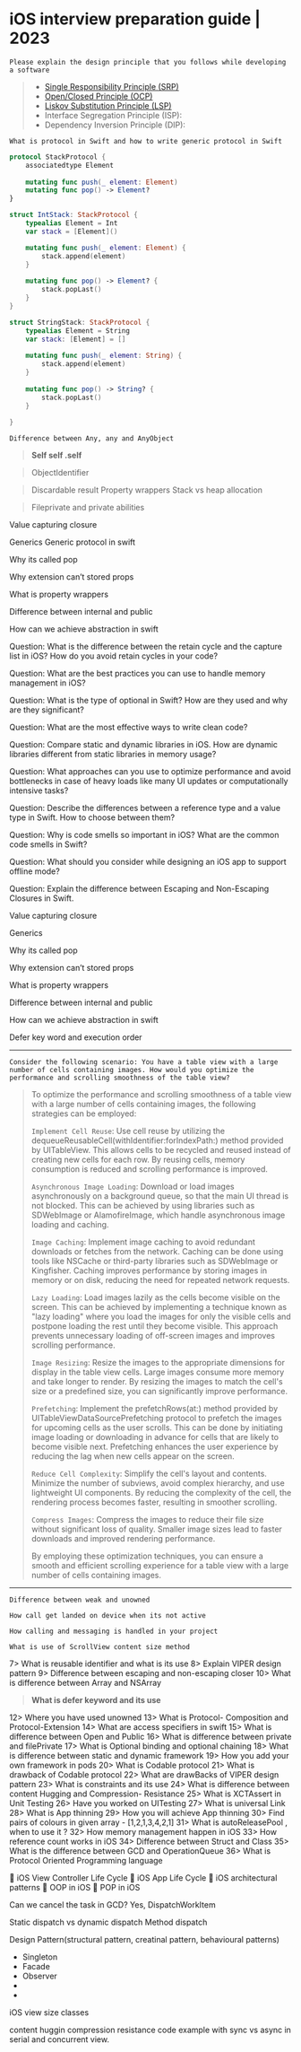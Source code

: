# iOS interview preparation guide | 2023

<!-- <details>
  <summary>Click to expand</summary>
</details> -->

```
Please explain the design principle that you follows while developing a software
```

>  - [Single Responsibility Principle (SRP)](https://github.com/bibin-jaimon/2023-ios-interview-prep/blob/development/solid-principles/srp.md)
>  - [Open/Closed Principle (OCP)](https://github.com/bibin-jaimon/2023-ios-interview-prep/blob/development/solid-principles/ocp.md)
>  - [Liskov Substitution Principle (LSP)](https://github.com/bibin-jaimon/2023-ios-interview-prep/blob/development/solid-principles/lsp.md)
>  - Interface Segregation Principle (ISP):
>  - Dependency Inversion Principle (DIP):

```
What is protocol in Swift and how to write generic protocol in Swift
```


```swift
protocol StackProtocol {
    associatedtype Element
    
    mutating func push(_ element: Element)
    mutating func pop() -> Element?
}

struct IntStack: StackProtocol {
    typealias Element = Int
    var stack = [Element]()

    mutating func push(_ element: Element) {
        stack.append(element)
    }
    
    mutating func pop() -> Element? {
        stack.popLast()
    }
}

struct StringStack: StackProtocol {
    typealias Element = String
    var stack: [Element] = []
    
    mutating func push(_ element: String) {
        stack.append(element)
    }
    
    mutating func pop() -> String? {
        stack.popLast()
    }
    
}
```


```
Difference between Any, any and AnyObject
```



> **Self self .self**

> ObjectIdentifier

> Discardable result
> Property wrappers
> Stack vs heap allocation

> Fileprivate and private abilities

Value capturing closure

Generics
Generic protocol in swift

Why its called pop

Why extension can’t stored props

What is property wrappers

Difference between internal and public

How can we achieve abstraction in swift

Question: What is the difference between the retain cycle and the capture list in iOS? How do you avoid retain cycles in your code?

Question: What are the best practices you can use to handle memory management in iOS?

Question: What is the type of optional in Swift? How are they used and why are they significant?

Question: What are the most effective ways to write clean code?

Question: Compare static and dynamic libraries in iOS. How are dynamic libraries different from static libraries in memory usage?

Question: What approaches can you use to optimize performance and avoid bottlenecks in case of heavy loads like many UI updates or computationally intensive tasks?

Question: Describe the differences between a reference type and a value type in Swift. How to choose between them?

Question: Why is code smells so important in iOS? What are the common code smells in Swift?

Question: What should you consider while designing an iOS app to support offline mode?

Question: Explain the difference between Escaping and Non-Escaping Closures in Swift.

Value capturing closure

Generics

Why its called pop

Why extension can’t stored props

What is property wrappers

Difference between internal and public

How can we achieve abstraction in swift

Defer key word and execution order

---

```text
Consider the following scenario: You have a table view with a large number of cells containing images. How would you optimize the performance and scrolling smoothness of the table view?
```

> To optimize the performance and scrolling smoothness of a table view with a large number of cells containing images, the following strategies can be employed:
>
> `Implement Cell Reuse`: Use cell reuse by utilizing the dequeueReusableCell(withIdentifier:forIndexPath:) method provided by UITableView. This allows cells to be recycled and reused instead of creating new cells for each row. By reusing cells, memory consumption is reduced and scrolling performance is improved.
>
> `Asynchronous Image Loading`: Download or load images asynchronously on a background queue, so that the main UI thread is not blocked. This can be achieved by using libraries such as SDWebImage or AlamofireImage, which handle asynchronous image loading and caching.
>
> `Image Caching`: Implement image caching to avoid redundant downloads or fetches from the network. Caching can be done using tools like NSCache or third-party libraries such as SDWebImage or Kingfisher. Caching improves performance by storing images in memory or on disk, reducing the need for repeated network requests.
>
> `Lazy Loading`: Load images lazily as the cells become visible on the screen. This can be achieved by implementing a technique known as "lazy loading" where you load the images for only the visible cells and postpone loading the rest until they become visible. This approach prevents unnecessary loading of off-screen images and improves scrolling performance.
>
> `Image Resizing`: Resize the images to the appropriate dimensions for display in the table view cells. Large images consume more memory and take longer to render. By resizing the images to match the cell's size or a predefined size, you can significantly improve performance.
>
> `Prefetching`: Implement the prefetchRows(at:) method provided by UITableViewDataSourcePrefetching protocol to prefetch the images for upcoming cells as the user scrolls. This can be done by initiating image loading or downloading in advance for cells that are likely to become visible next. Prefetching enhances the user experience by reducing the lag when new cells appear on the screen.
>
> `Reduce Cell Complexity`: Simplify the cell's layout and contents. Minimize the number of subviews, avoid complex hierarchy, and use lightweight UI components. By reducing the complexity of the cell, the rendering process becomes faster, resulting in smoother scrolling.
>
> `Compress Images`: Compress the images to reduce their file size without significant loss of quality. Smaller image sizes lead to faster downloads and improved rendering performance.
>
> By employing these optimization techniques, you can ensure a smooth and efficient scrolling experience for a table view with a large number of cells containing images.

---

```
Difference between weak and unowned
```

```
How call get landed on device when its not active
```
```
How calling and messaging is handled in your project
```
```
What is use of ScrollView content size method
```
7> What is reusable identifier and what is its use
8> Explain VIPER design pattern
9> Difference between escaping and non-escaping closer
10> What is difference between Array and NSArray

> **What is defer keyword and its use**

12> Where you have used unowned
13> What is Protocol- Composition and Protocol-Extension
14> What are access specifiers in swift
15> What is difference between Open and Public
16> What is difference between private and filePrivate
17> What is Optional binding and optional chaining
18> What is difference between static and dynamic framework
19> How you add your own framework in pods
20> What is Codable protocol
21> What is drawback of Codable protocol
22> What are drawBacks of VIPER design pattern
23> What is constraints and its use
24> What is difference between content Hugging and Compression- Resistance
25> What is XCTAssert in Unit Testing
26> Have you worked on UITesting
27> What is universal Link
28> What is App thinning
29> How you will achieve App thinning
30> Find pairs of colours in given array - [1,2,1,3,4,2,1]
31> What is autoReleasePool , when to use it ?
32> How memory management happen in iOS
33> How reference count works in iOS
34> Difference between Struct and Class
35> What is the difference between GCD and OperationQueue
36> What is Protocol Oriented Programming language

🍎 iOS View Controller Life Cycle
🍎 iOS App Life Cycle 
🍎 iOS architectural patterns
🍎 OOP in iOS 
🍎 POP in iOS 

Can we cancel the task in GCD? Yes, DispatchWorkItem

Static dispatch vs dynamic dispatch
Method dispatch

Design Pattern(structural pattern, creatinal pattern, behavioural patterns)
- Singleton
- Facade
- Observer
- 
- 

iOS view size classes


content huggin compression resistance
code example with sync vs async in serial and concurrent view.
